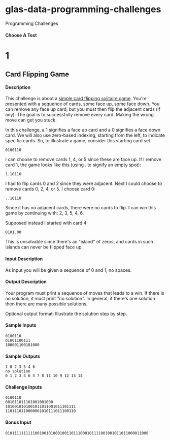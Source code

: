 # glas-data-programming-challenges

Programming Challenges

#### Choose A Test

# 1

## Card Flipping Game

#### Description

This challenge is about a [simple card flipping solitaire game](https://www.reddit.com/r/dailyprogrammer/comments/aq6gfy/20190213_challenge_375_intermediate_a_card/). You're presented with a sequence of cards, some face up, some face down. You can remove any face up card, but you must then flip the adjacent cards (if any). The goal is to successfully remove every card. Making the wrong move can get you stuck.

In this challenge, a 1 signifies a face up card and a 0 signifies a face down card. We will also use zero-based indexing, starting from the left, to indicate specific cards. So, to illustrate a game, consider this starting card set.
```
0100110
```

I can choose to remove cards 1, 4, or 5 since these are face up. If I remove card 1, the game looks like this (using . to signify an empty spot):
```
1.10110
```
I had to flip cards 0 and 2 since they were adjacent. Next I could choose to remove cards 0, 2, 4, or 5. I choose card 0:
```
..10110
```
Since it has no adjacent cards, there were no cards to flip. I can win this game by continuing with: 2, 3, 5, 4, 6.

Supposed instead I started with card 4:
```
0101.00
```
This is unsolvable since there's an "island" of zeros, and cards in such islands can never be flipped face up.

#### Input Description
As input you will be given a sequence of 0 and 1, no spaces.

#### Output Description
Your program must print a sequence of moves that leads to a win. If there is no solution, it must print "no solution". In general, if there's one solution then there are many possible solutions.

Optional output format: Illustrate the solution step by step.

#### Sample Inputs
```
0100110
01001100111
100001100101000
```

#### Sample Outputs
```
1 0 2 3 5 4 6
no solution
0 1 2 3 4 6 5 7 8 11 10 9 12 13 14
```

#### Challenge Inputs
```
0100110
001011011101001001000
1010010101001011011001011101111
1101110110000001010111011100110
```

#### Bonus Input
```
010111111111100100101000100110111000101111001001011011000011000
```


